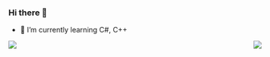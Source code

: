 ### Hi there 👋

- 🌱 I’m currently learning C#, C++

<!--
**Nihileon/Nihileon** is a ✨ _special_ ✨ repository because its `README.md` (this file) appears on your GitHub profile.

Here are some ideas to get you started:

- 🔭 I’m currently working on ...
- 🌱 I’m currently learning ...
- 👯 I’m looking to collaborate on ...
- 🤔 I’m looking for help with ...
- 💬 Ask me about ...
- 📫 How to reach me: ...
- 😄 Pronouns: ...
- ⚡ Fun fact: ...
-->

<img align="right" src="https://github-readme-stats.vercel.app/api?username=nihileon&show_icons=true&icon_color=0366d6&bg_color=ffffff&hide_title=true&hide_border=true&count_private=true" />
<img align="middle" src="https://github-readme-stats.vercel.app/api/top-langs/?username=nihileon&count_private=true&hide_border=true&layout=compact&hide_title=true" />

